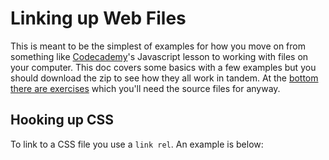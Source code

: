 # Linking up Web Files
This is meant to be the simplest of examples for how you move on from something like [Codecademy](http://www.codecademy.com/)'s Javascript lesson to working with files on your computer. This doc covers some basics with a few examples but you should download the zip to see how they all work in tandem. At the [bottom there are exercises]() which you'll need the source files for anyway.

## Hooking up CSS
To link to a CSS file you use a ```link rel```. An example is below:
	<link rel="stylesheet" href="css/main.css">